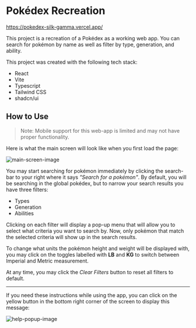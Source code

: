 # Pokédex Recreation

https://pokedex-silk-gamma.vercel.app/

This project is a recreation of a Pokédex as a working web app. You can search for pokémon by name as well as filter by type, generation, and ability.

This project was created with the following tech stack:

- React
- Vite
- Typescript
- Tailwind CSS
- shadcn/ui

## How to Use

> Note: Mobile support for this web-app is limited and may not have proper functionality.

Here is what the main screen will look like when you first load the page:

![main-screen-image](https://cdn.discordapp.com/attachments/749955411456557056/1274809390628601970/image.png?ex=66c39a43&is=66c248c3&hm=9bada98085bb44a263387951f777b10960c033a6c38cce059621df660a457c84&)

You may start searching for pokémon immediately by clicking the search-bar to your right where it says _"Search for a pokémon"_. By default, you will be searching in the global pokédex, but to narrow your search results you have three filters:

- Types
- Generation
- Abilities

Clicking on each filter will display a pop-up menu that will allow you to select what criteria you want to search by. Now, only pokémon that match the selected criteria will show up in the search results.

To change what units the pokémon height and weight will be displayed with, you may click on the toggles labelled with **LB** and **KG** to switch between Imperial and Metric measurement.

At any time, you may click the _Clear Filters_ button to reset all filters to default.

---

If you need these instructions while using the app, you can click on the yellow button in the bottom right corner of the screen to display this message:

![help-popup-image](https://cdn.discordapp.com/attachments/749955411456557056/1274808761206444042/image.png?ex=66c399ad&is=66c2482d&hm=a286f57175a79ba02e2546f9f28cf93ba63304f8d314fe7344e709b22919ea29&)
